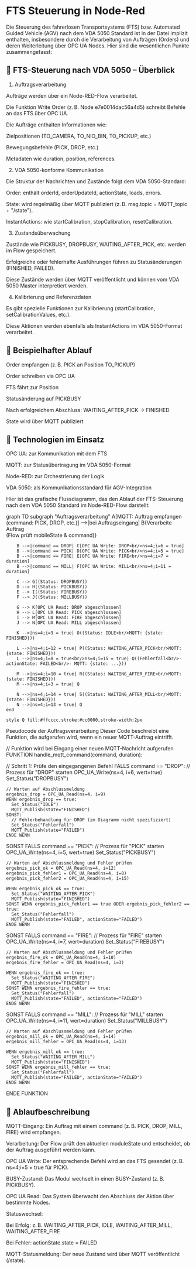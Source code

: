 # FTS Steuerung in Node-Red
Die Steuerung des fahrerlosen Transportsystems (FTS) bzw. Automated Guided Vehicle (AGV) nach dem VDA 5050 Standard ist in der Datei implizit enthalten, insbesondere durch die Verarbeitung von Aufträgen (Orders) und deren Weiterleitung über OPC UA Nodes. Hier sind die wesentlichen Punkte zusammengefasst: 

 
 

## 🚗 FTS-Steuerung nach VDA 5050 – Überblick 

1. Auftragsverarbeitung 

Aufträge werden über ein Node-RED-Flow verarbeitet. 

Die Funktion Write Order (z. B. Node e7e0014dac56a4d5) schreibt Befehle an das FTS über OPC UA. 

Die Aufträge enthalten Informationen wie: 

Zielpositionen (TO_CAMERA, TO_NIO_BIN, TO_PICKUP, etc.) 

Bewegungsbefehle (PICK, DROP, etc.) 

Metadaten wie duration, position, references. 

2. VDA 5050-konforme Kommunikation 

Die Struktur der Nachrichten und Zustände folgt dem VDA 5050-Standard: 

Order: enthält orderId, orderUpdateId, actionState, loads, errors. 

State: wird regelmäßig über MQTT publiziert (z. B. msg.topic = MQTT_topic + "/state"). 

InstantActions: wie startCalibration, stopCalibration, resetCalibration. 

3. Zustandsüberwachung 

Zustände wie PICKBUSY, DROPBUSY, WAITING_AFTER_PICK, etc. werden im Flow gespeichert. 

Erfolgreiche oder fehlerhafte Ausführungen führen zu Statusänderungen (FINISHED, FAILED). 

Diese Zustände werden über MQTT veröffentlicht und können vom VDA 5050 Master interpretiert werden. 

4. Kalibrierung und Referenzdaten 

Es gibt spezielle Funktionen zur Kalibrierung (startCalibration, setCalibrationValues, etc.). 

Diese Aktionen werden ebenfalls als InstantActions im VDA 5050-Format verarbeitet. 

 
 

## 🔄 Beispielhafter Ablauf 

Order empfangen (z. B. PICK an Position TO_PICKUP) 

Order schreiben via OPC UA 

FTS fährt zur Position 

Statusänderung auf PICKBUSY 

Nach erfolgreichem Abschluss: WAITING_AFTER_PICK → FINISHED 

State wird über MQTT publiziert 

 
 

## 📡 Technologien im Einsatz 

OPC UA: zur Kommunikation mit dem FTS 

MQTT: zur Statusübertragung im VDA 5050-Format 

Node-RED: zur Orchestrierung der Logik 

VDA 5050: als Kommunikationsstandard für AGV-Integration 

 
 

Hier ist das grafische Flussdiagramm, das den Ablauf der FTS-Steuerung nach dem VDA 5050 Standard im Node-RED-Flow darstellt: 

graph TD
    subgraph "Auftragsverarbeitung"
        A[MQTT: Auftrag empfangen<br/>(command: PICK, DROP, etc.)] -->|bei Auftragseingang| B{Verarbeite Auftrag<br/>(Flow prüft mobileState & command)}
    
        B -->|command == DROP| C[OPC UA Write: DROP<br/>ns=4;i=6 = true]
        B -->|command == PICK| D[OPC UA Write: PICK<br/>ns=4;i=5 = true]
        B -->|command == FIRE| E[OPC UA Write: FIRE<br/>ns=4;i=7 = duration]
        B -->|command == MILL| F[OPC UA Write: MILL<br/>ns=4;i=11 = duration]
    
        C --> G((Status: DROPBUSY))
        D --> H((Status: PICKBUSY))
        E --> I((Status: FIREBUSY))
        F --> J((Status: MILLBUSY))
    
        G --> K[OPC UA Read: DROP abgeschlossen]
        H --> L[OPC UA Read: PICK abgeschlossen]
        I --> M[OPC UA Read: FIRE abgeschlossen]
        J --> N[OPC UA Read: MILL abgeschlossen]
    
        K -->|ns=4;i=9 = true| O((Status: IDLE<br/>MQTT: {state: FINISHED}))
        
        L -->|ns=4;i=12 = true| P((Status: WAITING_AFTER_PICK<br/>MQTT: {state: FINISHED}))
        L -->|ns=4;i=8 = true<br/>ns=4;i=15 = true| Q((Fehlerfall<br/>- actionState: FAILED<br/>- MQTT: {state: ...}))
        
        M -->|ns=4;i=10 = true| R((Status: WAITING_AFTER_FIRE<br/>MQTT: {state: FINISHED}))
        M -->|ns=4;i=3 = true| Q
        
        N -->|ns=4;i=14 = true| S((Status: WAITING_AFTER_MILL<br/>MQTT: {state: FINISHED}))
        N -->|ns=4;i=13 = true| Q
    end

    style Q fill:#ffcccc,stroke:#cc0000,stroke-width:2px

Pseudocode der Auftragsverarbeitung
Dieser Code beschreibt eine Funktion, die aufgerufen wird, wenn ein neuer MQTT-Auftrag eintrifft.

// Funktion wird bei Eingang einer neuen MQTT-Nachricht aufgerufen
FUNKTION handle_mqtt_command(command, duration):

  // Schritt 1: Prüfe den eingegangenen Befehl
  FALLS command == "DROP":
    // Prozess für "DROP" starten
    OPC_UA_Write(ns=4, i=6, wert=true)
    Set_Status("DROPBUSY")

    // Warten auf Abschlussmeldung
    ergebnis_drop = OPC_UA_Read(ns=4, i=9)
    WENN ergebnis_drop == true:
      Set_Status("IDLE")
      MQTT_Publish(state="FINISHED")
    SONST:
      // Fehlerbehandlung für DROP (im Diagramm nicht spezifiziert)
      Set_Status("Fehlerfall")
      MQTT_Publish(state="FAILED")
    ENDE WENN

  SONST FALLS command == "PICK":
    // Prozess für "PICK" starten
    OPC_UA_Write(ns=4, i=5, wert=true)
    Set_Status("PICKBUSY")

    // Warten auf Abschlussmeldung und Fehler prüfen
    ergebnis_pick_ok = OPC_UA_Read(ns=4, i=12)
    ergebnis_pick_fehler1 = OPC_UA_Read(ns=4, i=8)
    ergebnis_pick_fehler2 = OPC_UA_Read(ns=4, i=15)

    WENN ergebnis_pick_ok == true:
      Set_Status("WAITING_AFTER_PICK")
      MQTT_Publish(state="FINISHED")
    SONST WENN ergebnis_pick_fehler1 == true ODER ergebnis_pick_fehler2 == true:
      Set_Status("Fehlerfall")
      MQTT_Publish(state="FAILED", actionState="FAILED")
    ENDE WENN

  SONST FALLS command == "FIRE":
    // Prozess für "FIRE" starten
    OPC_UA_Write(ns=4, i=7, wert=duration)
    Set_Status("FIREBUSY")

    // Warten auf Abschlussmeldung und Fehler prüfen
    ergebnis_fire_ok = OPC_UA_Read(ns=4, i=10)
    ergebnis_fire_fehler = OPC_UA_Read(ns=4, i=3)

    WENN ergebnis_fire_ok == true:
      Set_Status("WAITING_AFTER_FIRE")
      MQTT_Publish(state="FINISHED")
    SONST WENN ergebnis_fire_fehler == true:
      Set_Status("Fehlerfall")
      MQTT_Publish(state="FAILED", actionState="FAILED")
    ENDE WENN

  SONST FALLS command == "MILL":
    // Prozess für "MILL" starten
    OPC_UA_Write(ns=4, i=11, wert=duration)
    Set_Status("MILLBUSY")

    // Warten auf Abschlussmeldung und Fehler prüfen
    ergebnis_mill_ok = OPC_UA_Read(ns=4, i=14)
    ergebnis_mill_fehler = OPC_UA_Read(ns=4, i=13)

    WENN ergebnis_mill_ok == true:
      Set_Status("WAITING_AFTER_MILL")
      MQTT_Publish(state="FINISHED")
    SONST WENN ergebnis_mill_fehler == true:
      Set_Status("Fehlerfall")
      MQTT_Publish(state="FAILED", actionState="FAILED")
    ENDE WENN

ENDE FUNKTION

## 🧭 Ablaufbeschreibung 

MQTT-Eingang: Ein Auftrag mit einem command (z. B. PICK, DROP, MILL, FIRE) wird empfangen. 

Verarbeitung: Der Flow prüft den aktuellen moduleState und entscheidet, ob der Auftrag ausgeführt werden kann. 

OPC UA Write: Der entsprechende Befehl wird an das FTS gesendet (z. B. ns=4;i=5 = true für PICK). 

BUSY-Zustand: Das Modul wechselt in einen BUSY-Zustand (z. B. PICKBUSY). 

OPC UA Read: Das System überwacht den Abschluss der Aktion über bestimmte Nodes. 

Statuswechsel: 

Bei Erfolg: z. B. WAITING_AFTER_PICK, IDLE, WAITING_AFTER_MILL, WAITING_AFTER_FIRE 

Bei Fehler: actionState.state = FAILED 

MQTT-Statusmeldung: Der neue Zustand wird über MQTT veröffentlicht (/state). 
